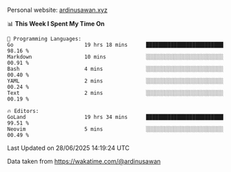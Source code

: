 Personal website: [ardinusawan.xyz](https://ardinusawan.xyz)

<!--START_SECTION:waka-->
📊 **This Week I Spent My Time On** 

```text
💬 Programming Languages: 
Go                       19 hrs 18 mins      █████████████████████████   98.16 % 
Markdown                 10 mins             ░░░░░░░░░░░░░░░░░░░░░░░░░   00.91 % 
Bash                     4 mins              ░░░░░░░░░░░░░░░░░░░░░░░░░   00.40 % 
YAML                     2 mins              ░░░░░░░░░░░░░░░░░░░░░░░░░   00.24 % 
Text                     2 mins              ░░░░░░░░░░░░░░░░░░░░░░░░░   00.19 % 

🔥 Editors: 
GoLand                   19 hrs 34 mins      █████████████████████████   99.51 % 
Neovim                   5 mins              ░░░░░░░░░░░░░░░░░░░░░░░░░   00.49 % 
```


 Last Updated on 28/06/2025 14:19:24 UTC
<!--END_SECTION:waka-->
Data taken from https://wakatime.com/@ardinusawan
